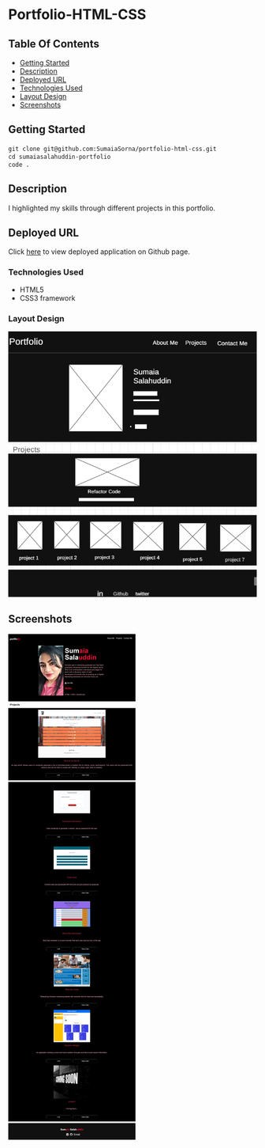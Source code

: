# Portfolio-HTML-CSS

## Table Of Contents

- [Getting Started](#getting-started)
- [Description](#Description)
- [Deployed URL](#Deployed-URL)
- [Technologies Used](#technologies-used)
- [Layout Design](#layout-design)
- [Screenshots](#screenshots)

## Getting Started

```
git clone git@github.com:SumaiaSorna/portfolio-html-css.git
cd sumaiasalahuddin-portfolio
code .
```

## Description

I highlighted my skills through different projects in this portfolio.

## Deployed URL

Click [here](https://sumaiasorna.github.io/portfolio-html-css/) to view deployed application on Github page.

### Technologies Used

- HTML5
- CSS3 framework

### Layout Design

![Layout design for my Portfolio](./assets/designs/design-layout.png)

## Screenshots

![Final look of my updated Portfolio](./assets/screenshots/portfolio.png)
